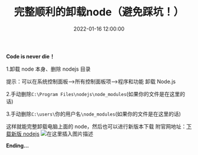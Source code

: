 ﻿---
title: 完整顺利的卸载node（避免踩坑！）
type: 'tags'
tags: ['Node', 'Nodejs', 'Web', 'JavaScript']
categories: ['Web&Node']
date: 2022-01-16 12:00:00
---

**Code is never die！**

1.卸载 node 本身、删除 nodejs 目录

提示：可以在系统控制面板-->所有控制面板项-->程序和功能 卸载 Node.js

2.手动删除`C:\Program Files\nodejs\node_modules`(如果你的文件是在这里的话)

3.手动删除`C:\users\`你的用户名`\node_modules`(如果你的文件是在这里的话)

这样就能完整卸载电脑上面的 node，然后也可以进行新版本下载
附官网地址：[下载新版 nodejs](http://nodejs.cn/download/)
![在这里插入图片描述](https://img-blog.csdnimg.cn/20210421183201539.png?x-oss-process=image/watermark,type_ZmFuZ3poZW5naGVpdGk,shadow_10,text_aHR0cHM6Ly9ibG9nLmNzZG4ubmV0L3dlaXhpbl80OTkxODY1Nw==,size_16,color_FFFFFF,t_70)

**Ending...**
